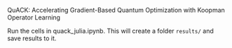 QuACK: Accelerating Gradient-Based Quantum Optimization with Koopman Operator Learning

Run the cells in quack_julia.ipynb. This will create a folder `results/` and save results to it.
